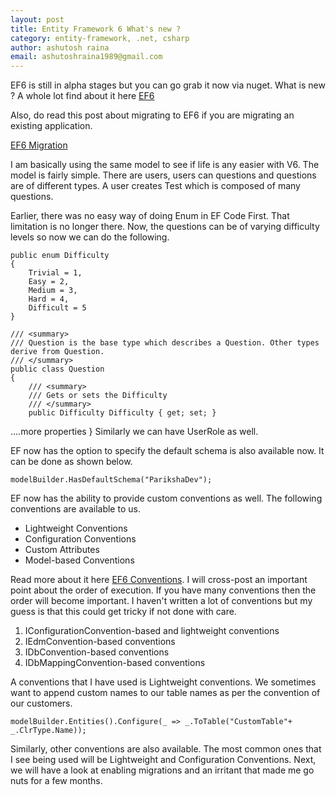 ```yaml
---
layout: post
title: Entity Framework 6 What's new ?
category: entity-framework, .net, csharp 
author: ashutosh raina
email: ashutoshraina1989@gmail.com
---
```


EF6 is still in alpha stages but you can go grab it now via nuget.
What is new ?
A whole lot find about it here [EF6](http://entityframework.codeplex.com/wikipage?title=Updating%20Applications%20to%20use%20EF6 "EF6")

Also, do read this post about migrating to EF6 if you are migrating an existing application.

[EF6 Migration](http://entityframework.codeplex.com/wikipage?title=Updating%20Applications%20to%20use%20EF6 "EF6 Migration")

I am basically using the same model to see if life is any easier with V6. The model is fairly simple. There are users, users can questions and questions are of different types. A user creates Test which is composed of many questions.

Earlier, there was no easy way of doing Enum in EF Code First. That limitation is no longer there.
Now, the questions can be of varying difficulty levels so now we can do the following.
<!--excerpt-->

    public enum Difficulty
    {
        Trivial = 1,
        Easy = 2,
        Medium = 3,
        Hard = 4,
        Difficult = 5
    }

    /// <summary>
    /// Question is the base type which describes a Question. Other types derive from Question.
    /// </summary>
    public class Question
    {
        /// <summary>
        /// Gets or sets the Difficulty
        /// </summary>
        public Difficulty Difficulty { get; set; }

....more properties 
    }
Similarly we can have UserRole as well.

EF now has the option to specify the default schema is also available now. It can be done as shown below.

    modelBuilder.HasDefaultSchema("ParikshaDev");

EF now has the ability to provide custom conventions as well. The following conventions are available to us.
<ul>
     <li>Lightweight Conventions</li>
     <li>Configuration Conventions</li>
     <li>Custom Attributes</li>
     <li>Model-based Conventions</li>
</ul>

Read more about it here [EF6 Conventions](http://msdn.microsoft.com/en-us/data/jj680699 "EF Conventions").
I will cross-post an important point about the order of execution. If you have many conventions then the order will become important. I haven't written a lot of conventions but my guess is that this could get tricky if not done with care.

<ol>
    <li>IConfigurationConvention-based and lightweight conventions</li>
    <li>IEdmConvention-based conventions</li>
    <li>IDbConvention-based conventions</li>
    <li>IDbMappingConvention-based conventions</li>
</ol>

A conventions that I have used is Lightweight conventions. We sometimes want to append custom names to our table names as per the convention of our customers.

    modelBuilder.Entities().Configure(_ => _.ToTable("CustomTable"+ _.ClrType.Name));

Similarly, other conventions are also available. The most common ones that I see being used will be Lightweight and Configuration Conventions. Next, we will have a look at enabling migrations and an irritant that made me go nuts for a few months.